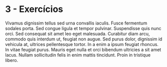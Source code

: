 # 3 - Exercícios
Vivamus dignissim tellus sed urna convallis iaculis. Fusce fermentum sodales porta. Sed congue ligula et tempor pulvinar. Suspendisse quis nunc orci. Sed consequat sit amet leo eget malesuada. Curabitur diam arcu, commodo quis interdum ut, feugiat non augue. Sed purus dolor, dignissim id vehicula at, ultrices pellentesque tortor. In a enim a ipsum feugiat rhoncus. In vitae feugiat purus. Mauris eget nulla et orci bibendum ultricies a sit amet lacus. Nullam sollicitudin felis in enim mattis tincidunt. Proin in tristique libero.
